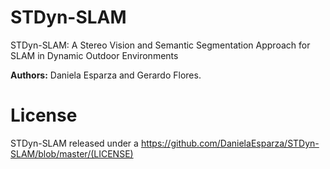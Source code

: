 # STDyn-SLAM
STDyn-SLAM: A Stereo Vision and Semantic Segmentation Approach for SLAM in Dynamic Outdoor Environments

**Authors:** Daniela Esparza and Gerardo Flores.

# License
STDyn-SLAM released under a https://github.com/DanielaEsparza/STDyn-SLAM/blob/master/(LICENSE)
